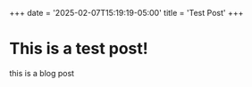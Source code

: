 +++
date = '2025-02-07T15:19:19-05:00'
title = 'Test Post'
+++

# This is a test post!

this is a blog post
